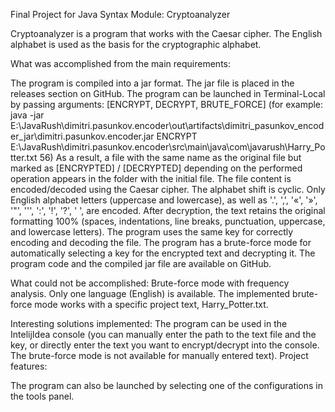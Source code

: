 Final Project for Java Syntax Module: Cryptoanalyzer

Cryptoanalyzer is a program that works with the Caesar cipher. The English alphabet is used as the basis for the cryptographic alphabet.

What was accomplished from the main requirements:

The program is compiled into a jar format. The jar file is placed in the releases section on GitHub. The program can be launched in Terminal-Local by passing arguments: [ENCRYPT, DECRYPT, BRUTE_FORCE] (for example: java -jar E:\JavaRush\dimitri.pasunkov.encoder\out\artifacts\dimitri_pasunkov_encoder_jar\dimitri.pasunkov.encoder.jar ENCRYPT E:\JavaRush\dimitri.pasunkov.encoder\src\main\java\com\javarush\Harry_Potter.txt 56) As a result, a file with the same name as the original file but marked as [ENCRYPTED] / [DECRYPTED] depending on the performed operation appears in the folder with the initial file. The file content is encoded/decoded using the Caesar cipher. The alphabet shift is cyclic. Only English alphabet letters (uppercase and lowercase), as well as '.', ',', '«', '»', '"', ''', ':', '!', '?', ' ', are encoded. After decryption, the text retains the original formatting 100% (spaces, indentations, line breaks, punctuation, uppercase, and lowercase letters). The program uses the same key for correctly encoding and decoding the file. The program has a brute-force mode for automatically selecting a key for the encrypted text and decrypting it. The program code and the compiled jar file are available on GitHub.

What could not be accomplished: Brute-force mode with frequency analysis. Only one language (English) is available. The implemented brute-force mode works with a specific project text, Harry_Potter.txt.

Interesting solutions implemented: The program can be used in the IntelijIdea console (you can manually enter the path to the text file and the key, or directly enter the text you want to encrypt/decrypt into the console. The brute-force mode is not available for manually entered text). Project features:

The program can also be launched by selecting one of the configurations in the tools panel.
